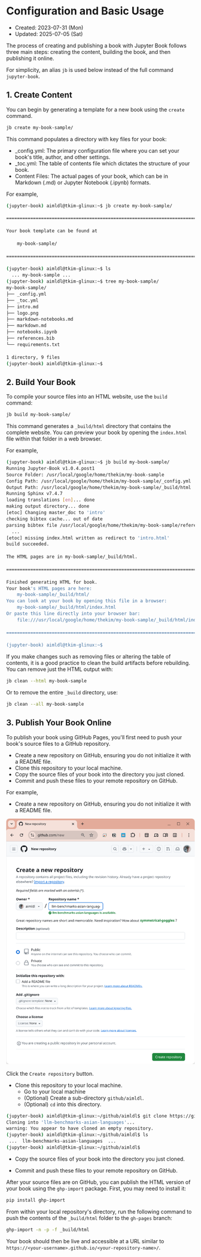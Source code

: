 # Configuration and Basic Usage
- Created: 2023-07-31 (Mon)
- Updated: 2025-07-05 (Sat)

The process of creating and publishing a book with Jupyter Book follows three main steps: creating the content, building the book, and then publishing it online.

For simplicity, an alias `jb` is used below instead of the full command `jupyter-book`.

## 1. Create Content
You can begin by generating a template for a new book using the `create` command.

```Bash
jb create my-book-sample/
```
This command populates a directory with key files for your book:
- _config.yml: The primary configuration file where you can set your book's title, author, and other settings.
- _toc.yml: The table of contents file which dictates the structure of your book.
- Content Files: The actual pages of your book, which can be in Markdown (.md) or Jupyter Notebook (.ipynb) formats.

For example,
```bash
(jupyter-book) aimldl@tkim-glinux:~$ jb create my-book-sample/

===============================================================================

Your book template can be found at

    my-book-sample/

===============================================================================

(jupyter-book) aimldl@tkim-glinux:~$ ls
  ... my-book-sample ...
(jupyter-book) aimldl@tkim-glinux:~$ tree my-book-sample/
my-book-sample/
├── _config.yml
├── _toc.yml
├── intro.md
├── logo.png
├── markdown-notebooks.md
├── markdown.md
├── notebooks.ipynb
├── references.bib
└── requirements.txt

1 directory, 9 files
(jupyter-book) aimldl@tkim-glinux:~$ 
```

## 2. Build Your Book
To compile your source files into an HTML website, use the `build` command:

```Bash
jb build my-book-sample/
```
This command generates a `_build/html` directory that contains the complete website. You can preview your book by opening the `index.html` file within that folder in a web browser.

For example,
```bash
(jupyter-book) aimldl@tkim-glinux:~$ jb build my-book-sample/
Running Jupyter-Book v1.0.4.post1
Source Folder: /usr/local/google/home/thekim/my-book-sample
Config Path: /usr/local/google/home/thekim/my-book-sample/_config.yml
Output Path: /usr/local/google/home/thekim/my-book-sample/_build/html
Running Sphinx v7.4.7
loading translations [en]... done
making output directory... done
[etoc] Changing master_doc to 'intro'
checking bibtex cache... out of date
parsing bibtex file /usr/local/google/home/thekim/my-book-sample/references.bib... parsed 5 entries
  ...
[etoc] missing index.html written as redirect to 'intro.html'
build succeeded.

The HTML pages are in my-book-sample/_build/html.

===============================================================================

Finished generating HTML for book.
Your book's HTML pages are here:
    my-book-sample/_build/html/
You can look at your book by opening this file in a browser:
    my-book-sample/_build/html/index.html
Or paste this line directly into your browser bar:
    file:///usr/local/google/home/thekim/my-book-sample/_build/html/index.html            

===============================================================================

(jupyter-book) aimldl@tkim-glinux:~$ 
```

If you make changes such as removing files or altering the table of contents, it is a good practice to clean the build artifacts before rebuilding. You can remove just the HTML output with:

```Bash
jb clean --html my-book-sample
```
Or to remove the entire `_build` directory, use:

```Bash
jb clean --all my-book-sample
```

## 3. Publish Your Book Online
To publish your book using GitHub Pages, you'll first need to push your book's source files to a GitHub repository.

- Create a new repository on GitHub, ensuring you do not initialize it with a README file.
- Clone this repository to your local machine.
- Copy the source files of your book into the directory you just cloned.
- Commit and push these files to your remote repository on GitHub.

For example,
- Create a new repository on GitHub, ensuring you do not initialize it with a README file.
<img src="images/create_a_new_repository_llm-benchmarks-asian-languages.png">

Click the `Create repository` button.

- Clone this repository to your local machine.
    - Go to your local machine
    - (Optional) Create a sub-directory `github/aimldl`.
    - (Optional) `cd` into this directory.

 ```bash
(jupyter-book) aimldl@tkim-glinux:~/github/aimldl$ git clone https://github.com/aimldl/llm-benchmarks-asian-languages.git
Cloning into 'llm-benchmarks-asian-languages'...
warning: You appear to have cloned an empty repository.
(jupyter-book) aimldl@tkim-glinux:~/github/aimldl$ ls
  ...  llm-benchmarks-asian-languages  ...
(jupyter-book) aimldl@tkim-glinux:~/github/aimldl$ 
```

- Copy the source files of your book into the directory you just cloned.

- Commit and push these files to your remote repository on GitHub.


After your source files are on GitHub, you can publish the HTML version of your book using the `ghp-import` package. First, you may need to install it:

```Bash
pip install ghp-import
```

From within your local repository's directory, run the following command to push the contents of the `_build/html` folder to the `gh-pages` branch:

```Bash
ghp-import -n -p -f _build/html
```

Your book should then be live and accessible at a URL similar to `https://<your-username>.github.io/<your-repository-name>/`.
